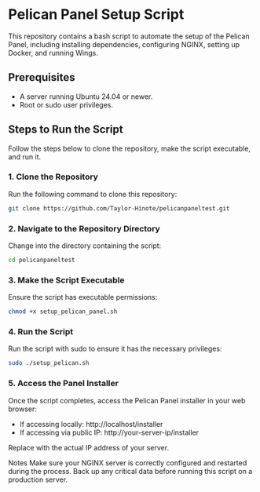# Pelican Panel Setup Script
This repository contains a bash script to automate the setup of the Pelican Panel, including installing dependencies, configuring NGINX, setting up Docker, and running Wings.

## Prerequisites
- A server running Ubuntu 24.04 or newer.
- Root or sudo user privileges.
  
## Steps to Run the Script
Follow the steps below to clone the repository, make the script executable, and run it.

### 1. Clone the Repository
Run the following command to clone this repository:

``` bash
git clone https://github.com/Taylor-Hinote/pelicanpaneltest.git
```
### 2. Navigate to the Repository Directory
Change into the directory containing the script:

```bash
cd pelicanpaneltest
```
### 3. Make the Script Executable
Ensure the script has executable permissions:

```bash
chmod +x setup_pelican_panel.sh
```

### 4. Run the Script
Run the script with sudo to ensure it has the necessary privileges:

```bash
sudo ./setup_pelican.sh
```

### 5. Access the Panel Installer
Once the script completes, access the Pelican Panel installer in your web browser:

- If accessing locally: http://localhost/installer
- If accessing via public IP: http://your-server-ip/installer

Replace <your-server-ip> with the actual IP address of your server.

Notes
Make sure your NGINX server is correctly configured and restarted during the process.
Back up any critical data before running this script on a production server.
